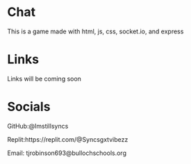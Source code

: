 # Chat

This is a game made with html, js, css, socket.io, and express

# Links

Links will be coming soon

# Socials

<p>GitHub:@Imstillsyncs</p>
<p>Replit:https://replit.com/@Syncsgxtvibezz</p>
<p>Email: tjrobinson693@bullochschools.org</p>

